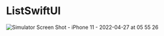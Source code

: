 # ListSwiftUI

![Simulator Screen Shot - iPhone 11 - 2022-04-27 at 05 55 26](https://user-images.githubusercontent.com/4920178/165414291-2ddcee52-b6f3-472c-893e-0ee593e603bc.png)
